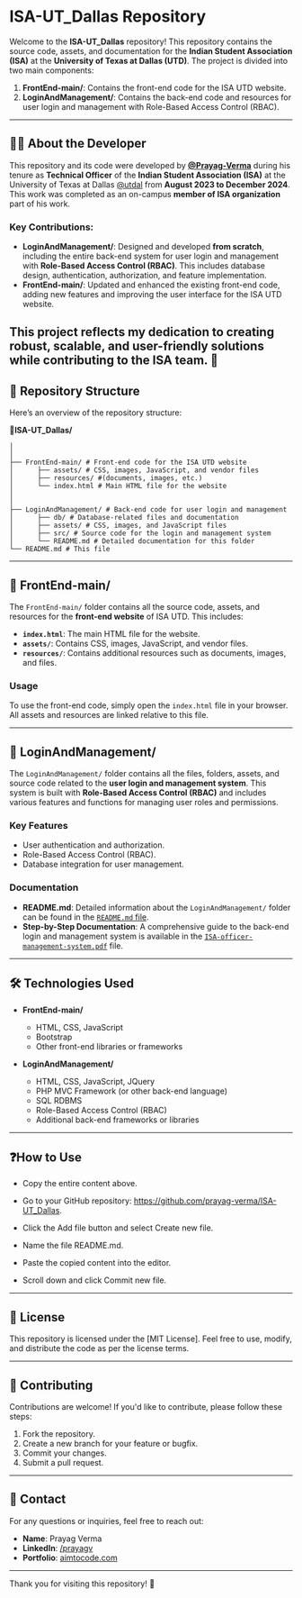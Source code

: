 # ISA-UT_Dallas Repository

Welcome to the **ISA-UT_Dallas** repository! This repository contains the source code, assets, and documentation for the **Indian Student Association (ISA)** at the **University of Texas at Dallas (UTD)**. The project is divided into two main components:

1. **FrontEnd-main/**: Contains the front-end code for the ISA UTD website.
2. **LoginAndManagement/**: Contains the back-end code and resources for user login and management with Role-Based Access Control (RBAC).

---
## 🧑‍💻 About the Developer

This repository and its code were developed by **[@Prayag-Verma](https://github.com/prayag-verma)** during his tenure as **Technical Officer** of the **Indian Student Association (ISA)** at the University of Texas at Dallas [@utdal](https://github.com/utdal) from **August 2023 to December 2024**. This work was completed as an on-campus **member of ISA organization** part of his work.

### Key Contributions:
- **LoginAndManagement/**: Designed and developed **from scratch**, including the entire back-end system for user login and management with **Role-Based Access Control (RBAC)**. This includes database design, authentication, authorization, and feature implementation.
- **FrontEnd-main/**: Updated and enhanced the existing front-end code, adding new features and improving the user interface for the ISA UTD website.

This project reflects my dedication to creating robust, scalable, and user-friendly solutions while contributing to the ISA team. 🚀
---
## 📂 Repository Structure

Here’s an overview of the repository structure:

**📂ISA-UT_Dallas/**
```│
│
│ 
├── FrontEnd-main/ # Front-end code for the ISA UTD website
│      ├── assets/ # CSS, images, JavaScript, and vendor files
│      ├── resources/ #(documents, images, etc.)
│      └── index.html # Main HTML file for the website
│
│
├── LoginAndManagement/ # Back-end code for user login and management
│      ├── db/ # Database-related files and documentation
│      ├── assets/ # CSS, images, and JavaScript files
│      ├── src/ # Source code for the login and management system
│      └── README.md # Detailed documentation for this folder
└── README.md # This file
```

---

## 🚀 FrontEnd-main/

The `FrontEnd-main/` folder contains all the source code, assets, and resources for the **front-end website** of ISA UTD. This includes:

- **`index.html`**: The main HTML file for the website.
- **`assets/`**: Contains CSS, images, JavaScript, and vendor files.
- **`resources/`**: Contains additional resources such as documents, images, and files.

### Usage
To use the front-end code, simply open the `index.html` file in your browser. All assets and resources are linked relative to this file.

---

## 🔐 LoginAndManagement/

The `LoginAndManagement/` folder contains all the files, folders, assets, and source code related to the **user login and management system**. This system is built with **Role-Based Access Control (RBAC)** and includes various features and functions for managing user roles and permissions.

### Key Features
- User authentication and authorization.
- Role-Based Access Control (RBAC).
- Database integration for user management.

### Documentation
- **README.md**: Detailed information about the `LoginAndManagement/` folder can be found in the [`README.md` file](https://github.com/prayag-verma/ISA-UT_Dallas/blob/main/LoginAndManagement/README.md).
- **Step-by-Step Documentation**: A comprehensive guide to the back-end login and management system is available in the [`ISA-officer-management-system.pdf`](https://github.com/prayag-verma/ISA-UT_Dallas/blob/main/LoginAndManagement/db/ISA-officer-management-system.pdf) file.

---

## 🛠️ Technologies Used

- **FrontEnd-main/**
  - HTML, CSS, JavaScript
  - Bootstrap
  - Other front-end libraries or frameworks

- **LoginAndManagement/**
  - HTML, CSS, JavaScript, JQuery
  - PHP MVC Framework (or other back-end language)
  - SQL RDBMS
  - Role-Based Access Control (RBAC)
  - Additional back-end frameworks or libraries

---
## ❓How to Use
  - Copy the entire content above.

  - Go to your GitHub repository: https://github.com/prayag-verma/ISA-UT_Dallas.

  - Click the Add file button and select Create new file.

  - Name the file README.md.

  - Paste the copied content into the editor.

  - Scroll down and click Commit new file.
---

## 📜 License

This repository is licensed under the [MIT License]. Feel free to use, modify, and distribute the code as per the license terms.

---

## 🙌 Contributing

Contributions are welcome! If you'd like to contribute, please follow these steps:
1. Fork the repository.
2. Create a new branch for your feature or bugfix.
3. Commit your changes.
4. Submit a pull request.

---

## 📧 Contact

For any questions or inquiries, feel free to reach out:

- **Name**: Prayag Verma
- **LinkedIn**: [/prayagv](https://www.linkedin.com/in/your-profile)
- **Portfolio**: [aimtocode.com](https://profile.aimtocode.com/)


---

Thank you for visiting this repository! 🎉
